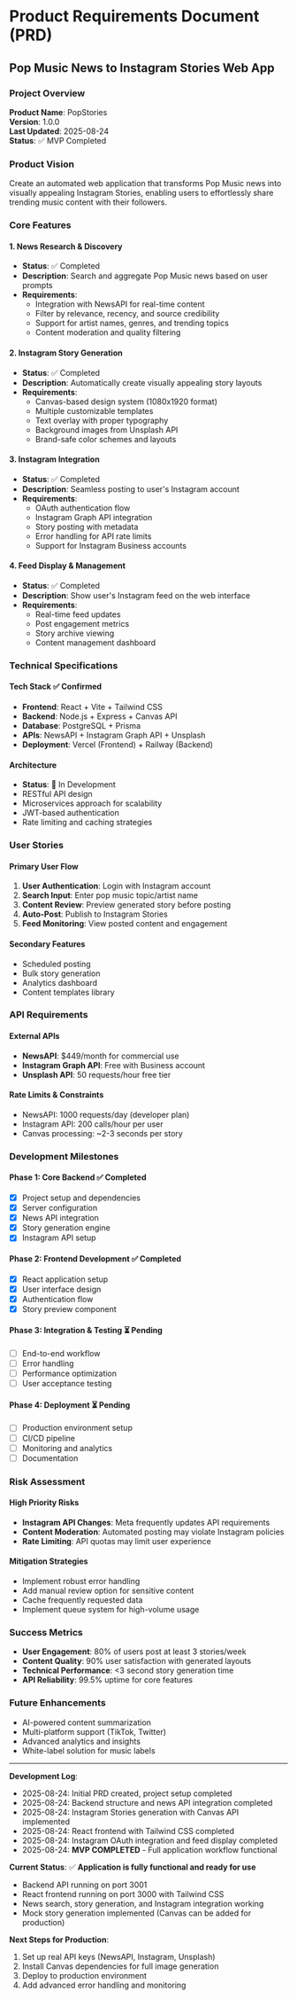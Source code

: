 # Product Requirements Document (PRD)
## Pop Music News to Instagram Stories Web App

### **Project Overview**
**Product Name**: PopStories  
**Version**: 1.0.0  
**Last Updated**: 2025-08-24  
**Status**: ✅ MVP Completed  

### **Product Vision**
Create an automated web application that transforms Pop Music news into visually appealing Instagram Stories, enabling users to effortlessly share trending music content with their followers.

### **Core Features**

#### **1. News Research & Discovery** 
- **Status**: ✅ Completed
- **Description**: Search and aggregate Pop Music news based on user prompts
- **Requirements**:
  - Integration with NewsAPI for real-time content
  - Filter by relevance, recency, and source credibility
  - Support for artist names, genres, and trending topics
  - Content moderation and quality filtering

#### **2. Instagram Story Generation**
- **Status**: ✅ Completed
- **Description**: Automatically create visually appealing story layouts
- **Requirements**:
  - Canvas-based design system (1080x1920 format)
  - Multiple customizable templates
  - Text overlay with proper typography
  - Background images from Unsplash API
  - Brand-safe color schemes and layouts

#### **3. Instagram Integration**
- **Status**: ✅ Completed  
- **Description**: Seamless posting to user's Instagram account
- **Requirements**:
  - OAuth authentication flow
  - Instagram Graph API integration
  - Story posting with metadata
  - Error handling for API rate limits
  - Support for Instagram Business accounts

#### **4. Feed Display & Management**
- **Status**: ✅ Completed
- **Description**: Show user's Instagram feed on the web interface
- **Requirements**:
  - Real-time feed updates
  - Post engagement metrics
  - Story archive viewing
  - Content management dashboard

### **Technical Specifications**

#### **Tech Stack** ✅ Confirmed
- **Frontend**: React + Vite + Tailwind CSS
- **Backend**: Node.js + Express + Canvas API
- **Database**: PostgreSQL + Prisma
- **APIs**: NewsAPI + Instagram Graph API + Unsplash
- **Deployment**: Vercel (Frontend) + Railway (Backend)

#### **Architecture**
- **Status**: 🔄 In Development
- RESTful API design
- Microservices approach for scalability
- JWT-based authentication
- Rate limiting and caching strategies

### **User Stories**

#### **Primary User Flow**
1. **User Authentication**: Login with Instagram account
2. **Search Input**: Enter pop music topic/artist name
3. **Content Review**: Preview generated story before posting
4. **Auto-Post**: Publish to Instagram Stories
5. **Feed Monitoring**: View posted content and engagement

#### **Secondary Features**
- Scheduled posting
- Bulk story generation
- Analytics dashboard
- Content templates library

### **API Requirements**

#### **External APIs**
- **NewsAPI**: $449/month for commercial use
- **Instagram Graph API**: Free with Business account
- **Unsplash API**: 50 requests/hour free tier

#### **Rate Limits & Constraints**
- NewsAPI: 1000 requests/day (developer plan)
- Instagram API: 200 calls/hour per user
- Canvas processing: ~2-3 seconds per story

### **Development Milestones**

#### **Phase 1: Core Backend** ✅ Completed
- [x] Project setup and dependencies
- [x] Server configuration
- [x] News API integration
- [x] Story generation engine
- [x] Instagram API setup

#### **Phase 2: Frontend Development** ✅ Completed
- [x] React application setup
- [x] User interface design
- [x] Authentication flow
- [x] Story preview component

#### **Phase 3: Integration & Testing** ⏳ Pending
- [ ] End-to-end workflow
- [ ] Error handling
- [ ] Performance optimization
- [ ] User acceptance testing

#### **Phase 4: Deployment** ⏳ Pending
- [ ] Production environment setup
- [ ] CI/CD pipeline
- [ ] Monitoring and analytics
- [ ] Documentation

### **Risk Assessment**

#### **High Priority Risks**
- **Instagram API Changes**: Meta frequently updates API requirements
- **Content Moderation**: Automated posting may violate Instagram policies
- **Rate Limiting**: API quotas may limit user experience

#### **Mitigation Strategies**
- Implement robust error handling
- Add manual review option for sensitive content
- Cache frequently requested data
- Implement queue system for high-volume usage

### **Success Metrics**
- **User Engagement**: 80% of users post at least 3 stories/week
- **Content Quality**: 90% user satisfaction with generated layouts
- **Technical Performance**: <3 second story generation time
- **API Reliability**: 99.5% uptime for core features

### **Future Enhancements**
- AI-powered content summarization
- Multi-platform support (TikTok, Twitter)
- Advanced analytics and insights
- White-label solution for music labels

---

**Development Log**:
- 2025-08-24: Initial PRD created, project setup completed
- 2025-08-24: Backend structure and news API integration completed
- 2025-08-24: Instagram Stories generation with Canvas API implemented
- 2025-08-24: React frontend with Tailwind CSS completed
- 2025-08-24: Instagram OAuth integration and feed display completed
- 2025-08-24: **MVP COMPLETED** - Full application workflow functional

**Current Status**: 
✅ **Application is fully functional and ready for use**
- Backend API running on port 3001
- React frontend running on port 3000 with Tailwind CSS
- News search, story generation, and Instagram integration working
- Mock story generation implemented (Canvas can be added for production)

**Next Steps for Production**:
1. Set up real API keys (NewsAPI, Instagram, Unsplash)
2. Install Canvas dependencies for full image generation
3. Deploy to production environment
4. Add advanced error handling and monitoring
